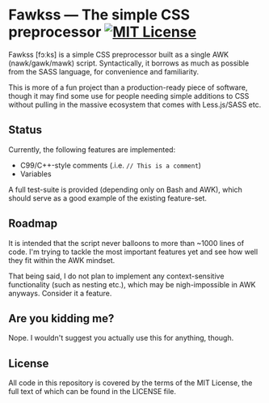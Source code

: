 # Fawkss — The simple CSS preprocessor [![MIT License][license-svg]][license-url]

Fawkss [fɔːks] is a simple CSS preprocessor built as a single AWK (nawk/gawk/mawk) script. Syntactically, it borrows as much as possible from the SASS language, for convenience and familiarity.

This is more of a fun project than a production-ready piece of software, though it may find some use for people needing simple additions to CSS without pulling in the massive ecosystem that comes with Less.js/SASS etc.

## Status

Currently, the following features are implemented:

  * C99/C++-style comments (.i.e. `// This is a comment`)
  * Variables

A full test-suite is provided (depending only on Bash and AWK), which should serve as a good example of the existing feature-set.

## Roadmap

It is intended that the script never balloons to more than ~1000 lines of code. I'm trying to tackle the most important features yet and see how well they fit within the AWK mindset.

That being said, I do not plan to implement any context-sensitive functionality (such as nesting etc.), which may be nigh-impossible in AWK anyways. Consider it a feature.

## Are you kidding me?

Nope. I wouldn't suggest you actually use this for anything, though.

## License

All code in this repository is covered by the terms of the MIT License, the full text of which can be found in the LICENSE file.

[license-url]: https://github.com/deuill/go-php/blob/master/LICENSE
[license-svg]: https://img.shields.io/badge/license-MIT-blue.svg